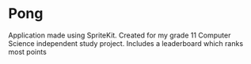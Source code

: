 # Pong

Application made using SpriteKit. Created for my grade 11 Computer Science independent study project. Includes a leaderboard which ranks most points
